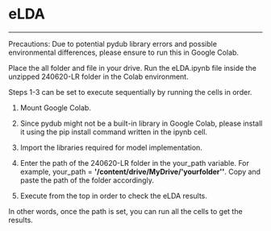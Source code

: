 # eLDA
---

Precautions: Due to potential pydub library errors and possible environmental differences, please ensure to run this in Google Colab.


Place the all folder and file in your drive.
Run the eLDA.ipynb file inside the unzipped 240620-LR folder in the Colab environment.

Steps 1-3 can be set to execute sequentially by running the cells in order.

1. Mount Google Colab.

2. Since pydub might not be a built-in library in Google Colab, please install it using the pip install command written in the ipynb cell.

3. Import the libraries required for model implementation.

4. Enter the path of the 240620-LR folder in the your_path variable. For example, your_path = **'/content/drive/MyDrive/'yourfolder''**. Copy and paste the path of the folder accordingly.

5. Execute from the top in order to check the eLDA results.

In other words, once the path is set, you can run all the cells to get the results.


